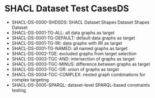 # SHACL Dataset Test CasesDS
- SHACL-DS-0000-SHDSDS: SHACL Dataset Shapes Dataset Shapes Dataset
- SHACL-DS-0001-TG-ALL: all data graphs as target
- SHACL-DS-0001-TG-DEFAULT: default data graphs as target
- SHACL-DS-0001-TG-IRI: data graphs with IRI as target
- SHACL-DS-0001-TG-NAMED: all named graphs as target
- SHACL-DS-0002-TGE: excluded graphs from target selection
- SHACL-DS-0003-TGC-AND: intersection of graphs as target
- SHACL-DS-0003-TGC-MINUS: difference between graphs as target
- SHACL-DS-0003-TGC-OR: union of graphs as target
- SHACL-DS-0004-TGC-COMPLEX: nested graph combinations for complex targeting
- SHACL-DS-0005-SPARQL: dataset-level SPARQL-based constraints testing

